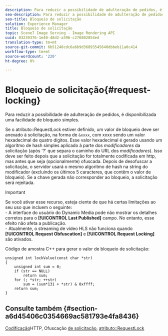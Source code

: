 ```yaml
---
description: Para reduzir a possibilidade de adulteração de pedidos, é disponibilizada uma facilidade de bloqueio simples.
seo-description: Para reduzir a possibilidade de adulteração de pedidos, é disponibilizada uma facilidade de bloqueio simples.
seo-title: Bloqueio de solicitação
solution: Experience Manager
title: Bloqueio de solicitação
topic: Scene7 Image Serving - Image Rendering API
uuid: 03239376-1e40-48d2-a396-c276802854ed
translation-type: tm+mt
source-git-commit: 6b51248cdc6a6b9d36893545640dbbeb11a0c414
workflow-type: tm+mt
source-wordcount: '220'
ht-degree: 0%

---
```



# Bloqueio de solicitação{#request-locking}

Para reduzir a possibilidade de adulteração de pedidos, é disponibilizada uma facilidade de bloqueio simples.

Se o atributo::RequestLock estiver definido, um valor de bloqueio deve ser anexado à solicitação, na forma de `&xxxx`, com xxxx sendo um valor hexadecimal de quatro dígitos. Esse valor hexadecimal é gerado usando um algoritmo de hash simples aplicado à parte dos *modificadores* da solicitação (após &#39;?&#39; que separa o caminho do URL dos *modificadores*). Isso deve ser feito depois que a solicitação for totalmente codificada em http, mas antes que seja (opcionalmente) ofuscada. Depois de desofuscar a solicitação, o servidor usará o mesmo algoritmo de hash na string do modificador (excluindo os últimos 5 caracteres, que contêm o valor de bloqueio). Se a chave gerada não corresponder ao bloqueio, a solicitação será rejeitada.

>[!IMPORTANT]
>
>Se você ativar esse recurso, esteja ciente de que há certas limitações ao seu uso que incluem o seguinte:<br>- A interface do usuário do Dynamic Media pode não mostrar os detalhes corretos para o **[!UICONTROL Last Published]** campo. No entanto, esse efeito não afeta a publicação.<br>- Atualmente, o streaming de vídeo HLS não funciona quando **[!UICONTROL Request Obfuscation]** e **[!UICONTROL Request Locking]** são ativados.

Código de amostra C++ para gerar o valor de bloqueio de solicitação:

```
unsigned int lockValue(const char *str) 
{ 
    unsigned int sum = 0; 
    if (str == NULL) 
        return sum; 
    for (; *str; ++str) 
        sum = (sum*131 + *str) & 0xffff; 
    return sum; 
} 
```

## Consulte também {#section-a6d45406c0354669ac581793e4fa8436}

[Codificação](../../../../../is-api/http-ref/image-serving-api-ref/c-http-protocol-reference/c-syntax-and-features/r-http-encoding.md#reference-bb34dd13f316462695448acfa8f92df7)HTTP, Ofuscação [de solicitação](../../../../../is-api/http-ref/image-serving-api-ref/c-http-protocol-reference/c-syntax-and-features/r-request-obfuscation.md#reference-895f65d6796c43bb9bad21a676ed714d), [atributo::RequestLock](../../../../../is-api/image-catalog/image-serving-api-ref/c-image-catalog-reference/c-attributes-reference/r-requestlock.md#reference-8bbe2f581be847d3b9fa123e8e5e94b0)
